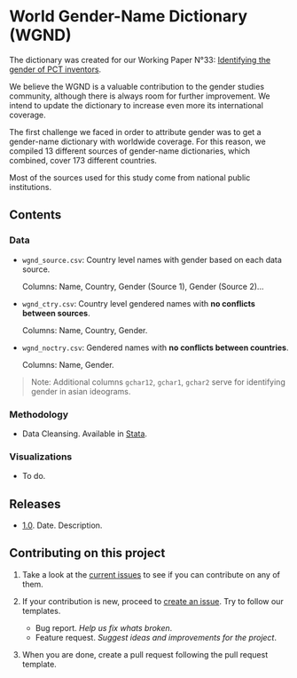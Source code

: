 # World Gender-Name Dictionary (WGND)

 The dictionary was created for our Working Paper N°33: [Identifying the gender of PCT inventors](https://www.wipo.int/publications/en/details.jsp?id=4125&plang=EN).

We believe the WGND is a valuable contribution to the gender studies community, although there is always room for further improvement. We intend to update the dictionary to increase even more its international coverage. 

The first challenge we faced in order to attribute gender was to get a gender-name dictionary with worldwide coverage. For this reason, we compiled 13 different sources of gender-name dictionaries, which combined, cover 173 different countries. 

Most of the sources used for this study come from national public institutions.

## Contents

### Data

- `wgnd_source.csv`: Country level names with gender based on each data source. 

    Columns: Name, Country, Gender (Source 1), Gender (Source 2)...

- `wgnd_ctry.csv`: Country level gendered names with **no conflicts between sources**. 

    Columns: Name, Country, Gender.

- `wgnd_noctry.csv`: Gendered names with **no conflicts between countries**. 

    Columns: Name, Gender.

> Note: Additional columns `gchar12`, `gchar1`, `gchar2` serve for identifying gender in asian ideograms.


### Methodology

- Data Cleansing. Available in [Stata]().

### Visualizations

- To do.

## Releases

- [1.0](). Date. Description.

## Contributing on this project

1. Take a look at the [current issues](https://github.com/IES-platform/prj_gender/issues) to see if you can contribute on any of them. 

2. If your contribution is new, proceed to [create an issue](https://github.com/IES-platform/prj_gender/issues/new). Try to follow our templates.

    - Bug report. *Help us fix whats broken*.
    - Feature request. *Suggest ideas and improvements for the project*.

3. When you are done, create a pull request following the pull request template. 

